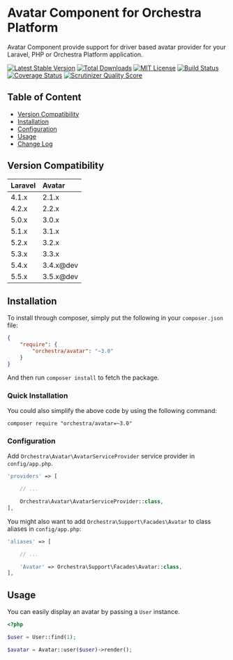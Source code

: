 Avatar Component for Orchestra Platform
==============

Avatar Component provide support for driver based avatar provider for your Laravel, PHP or Orchestra Platform application.

[![Latest Stable Version](https://img.shields.io/github/release/orchestral/avatar.svg?style=flat-square)](https://packagist.org/packages/orchestra/avatar)
[![Total Downloads](https://img.shields.io/packagist/dt/orchestra/avatar.svg?style=flat-square)](https://packagist.org/packages/orchestra/avatar)
[![MIT License](https://img.shields.io/packagist/l/orchestra/avatar.svg?style=flat-square)](https://packagist.org/packages/orchestra/avatar)
[![Build Status](https://img.shields.io/travis/orchestral/avatar/master.svg?style=flat-square)](https://travis-ci.org/orchestral/avatar)
[![Coverage Status](https://img.shields.io/coveralls/orchestral/avatar/master.svg?style=flat-square)](https://coveralls.io/r/orchestral/avatar?branch=master)
[![Scrutinizer Quality Score](https://img.shields.io/scrutinizer/g/orchestral/avatar/master.svg?style=flat-square)](https://scrutinizer-ci.com/g/orchestral/avatar/)

## Table of Content

* [Version Compatibility](#compatibility)
* [Installation](#installation)
* [Configuration](#configuration)
* [Usage](#usage)
* [Change Log](http://orchestraplatform.com/docs/latest/components/avatar/changes#v3-5)

## Version Compatibility

Laravel  | Avatar
:--------|:---------
 4.1.x   | 2.1.x
 4.2.x   | 2.2.x
 5.0.x   | 3.0.x
 5.1.x   | 3.1.x
 5.2.x   | 3.2.x
 5.3.x   | 3.3.x
 5.4.x   | 3.4.x@dev
 5.5.x   | 3.5.x@dev

## Installation

To install through composer, simply put the following in your `composer.json` file:

```json
{
	"require": {
		"orchestra/avatar": "~3.0"
	}
}
```

And then run `composer install` to fetch the package.

### Quick Installation

You could also simplify the above code by using the following command:

    composer require "orchestra/avatar=~3.0"

### Configuration

Add `Orchestra\Avatar\AvatarServiceProvider` service provider in `config/app.php`.

```php
'providers' => [

	// ...

	Orchestra\Avatar\AvatarServiceProvider::class,
],
```

You might also want to add `Orchestra\Support\Facades\Avatar` to class aliases in `config/app.php`:

```php
'aliases' => [

	// ...

    'Avatar' => Orchestra\Support\Facades\Avatar::class,
],
```

## Usage

You can easily display an avatar by passing a `User` instance.

```php
<?php

$user = User::find(1);

$avatar = Avatar::user($user)->render();
```
